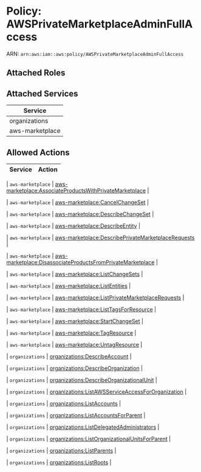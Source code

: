 # Policy: AWSPrivateMarketplaceAdminFullAccess

ARN: `arn:aws:iam::aws:policy/AWSPrivateMarketplaceAdminFullAccess`

## Attached Roles

## Attached Services

| Service |
|---------|
| organizations |
| aws-marketplace |

## Allowed Actions

| Service | Action |
|:-------:|--------|

| `aws-marketplace` | [aws-marketplace:AssociateProductsWithPrivateMarketplace](../actions.md#aws-marketplace:associateproductswithprivatemarketplace) |

| `aws-marketplace` | [aws-marketplace:CancelChangeSet](../actions.md#aws-marketplace:cancelchangeset) |

| `aws-marketplace` | [aws-marketplace:DescribeChangeSet](../actions.md#aws-marketplace:describechangeset) |

| `aws-marketplace` | [aws-marketplace:DescribeEntity](../actions.md#aws-marketplace:describeentity) |

| `aws-marketplace` | [aws-marketplace:DescribePrivateMarketplaceRequests](../actions.md#aws-marketplace:describeprivatemarketplacerequests) |

| `aws-marketplace` | [aws-marketplace:DisassociateProductsFromPrivateMarketplace](../actions.md#aws-marketplace:disassociateproductsfromprivatemarketplace) |

| `aws-marketplace` | [aws-marketplace:ListChangeSets](../actions.md#aws-marketplace:listchangesets) |

| `aws-marketplace` | [aws-marketplace:ListEntities](../actions.md#aws-marketplace:listentities) |

| `aws-marketplace` | [aws-marketplace:ListPrivateMarketplaceRequests](../actions.md#aws-marketplace:listprivatemarketplacerequests) |

| `aws-marketplace` | [aws-marketplace:ListTagsForResource](../actions.md#aws-marketplace:listtagsforresource) |

| `aws-marketplace` | [aws-marketplace:StartChangeSet](../actions.md#aws-marketplace:startchangeset) |

| `aws-marketplace` | [aws-marketplace:TagResource](../actions.md#aws-marketplace:tagresource) |

| `aws-marketplace` | [aws-marketplace:UntagResource](../actions.md#aws-marketplace:untagresource) |

| `organizations` | [organizations:DescribeAccount](../actions.md#organizations:describeaccount) |

| `organizations` | [organizations:DescribeOrganization](../actions.md#organizations:describeorganization) |

| `organizations` | [organizations:DescribeOrganizationalUnit](../actions.md#organizations:describeorganizationalunit) |

| `organizations` | [organizations:ListAWSServiceAccessForOrganization](../actions.md#organizations:listawsserviceaccessfororganization) |

| `organizations` | [organizations:ListAccounts](../actions.md#organizations:listaccounts) |

| `organizations` | [organizations:ListAccountsForParent](../actions.md#organizations:listaccountsforparent) |

| `organizations` | [organizations:ListDelegatedAdministrators](../actions.md#organizations:listdelegatedadministrators) |

| `organizations` | [organizations:ListOrganizationalUnitsForParent](../actions.md#organizations:listorganizationalunitsforparent) |

| `organizations` | [organizations:ListParents](../actions.md#organizations:listparents) |

| `organizations` | [organizations:ListRoots](../actions.md#organizations:listroots) |
